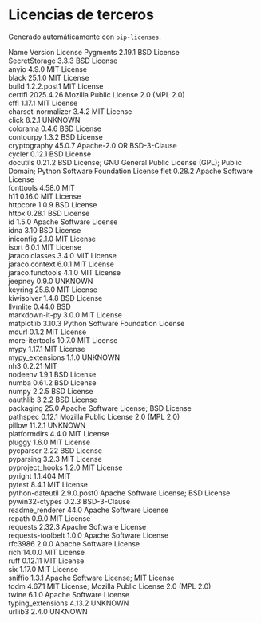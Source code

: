 # Licencias de terceros

Generado automáticamente con `pip-licenses`.

 Name                Version      License
 Pygments            2.19.1       BSD License                                                                                      
 SecretStorage       3.3.3        BSD License                                                                                      
 anyio               4.9.0        MIT License                                                                                      
 black               25.1.0       MIT License                                                                                      
 build               1.2.2.post1  MIT License                                                                                      
 certifi             2025.4.26    Mozilla Public License 2.0 (MPL 2.0)                                                             
 cffi                1.17.1       MIT License                                                                                      
 charset-normalizer  3.4.2        MIT License                                                                                      
 click               8.2.1        UNKNOWN                                                                                          
 colorama            0.4.6        BSD License                                                                                      
 contourpy           1.3.2        BSD License                                                                                      
 cryptography        45.0.7       Apache-2.0 OR BSD-3-Clause                                                                       
 cycler              0.12.1       BSD License                                                                                      
 docutils            0.21.2       BSD License; GNU General Public License (GPL); Public Domain; Python Software Foundation License 
 flet                0.28.2       Apache Software License                                                                          
 fonttools           4.58.0       MIT                                                                                              
 h11                 0.16.0       MIT License                                                                                      
 httpcore            1.0.9        BSD License                                                                                      
 httpx               0.28.1       BSD License                                                                                      
 id                  1.5.0        Apache Software License                                                                          
 idna                3.10         BSD License                                                                                      
 iniconfig           2.1.0        MIT License                                                                                      
 isort               6.0.1        MIT License                                                                                      
 jaraco.classes      3.4.0        MIT License                                                                                      
 jaraco.context      6.0.1        MIT License                                                                                      
 jaraco.functools    4.1.0        MIT License                                                                                      
 jeepney             0.9.0        UNKNOWN                                                                                          
 keyring             25.6.0       MIT License                                                                                      
 kiwisolver          1.4.8        BSD License                                                                                      
 llvmlite            0.44.0       BSD                                                                                              
 markdown-it-py      3.0.0        MIT License                                                                                      
 matplotlib          3.10.3       Python Software Foundation License                                                               
 mdurl               0.1.2        MIT License                                                                                      
 more-itertools      10.7.0       MIT License                                                                                      
 mypy                1.17.1       MIT License                                                                                      
 mypy_extensions     1.1.0        UNKNOWN                                                                                          
 nh3                 0.2.21       MIT                                                                                              
 nodeenv             1.9.1        BSD License                                                                                      
 numba               0.61.2       BSD License                                                                                      
 numpy               2.2.5        BSD License                                                                                      
 oauthlib            3.2.2        BSD License                                                                                      
 packaging           25.0         Apache Software License; BSD License                                                             
 pathspec            0.12.1       Mozilla Public License 2.0 (MPL 2.0)                                                             
 pillow              11.2.1       UNKNOWN                                                                                          
 platformdirs        4.4.0        MIT License                                                                                      
 pluggy              1.6.0        MIT License                                                                                      
 pycparser           2.22         BSD License                                                                                      
 pyparsing           3.2.3        MIT License                                                                                      
 pyproject_hooks     1.2.0        MIT License                                                                                      
 pyright             1.1.404      MIT                                                                                              
 pytest              8.4.1        MIT License                                                                                      
 python-dateutil     2.9.0.post0  Apache Software License; BSD License                                                             
 pywin32-ctypes      0.2.3        BSD-3-Clause                                                                                     
 readme_renderer     44.0         Apache Software License                                                                          
 repath              0.9.0        MIT License                                                                                      
 requests            2.32.3       Apache Software License                                                                          
 requests-toolbelt   1.0.0        Apache Software License                                                                          
 rfc3986             2.0.0        Apache Software License                                                                          
 rich                14.0.0       MIT License                                                                                      
 ruff                0.12.11      MIT License                                                                                      
 six                 1.17.0       MIT License                                                                                      
 sniffio             1.3.1        Apache Software License; MIT License                                                             
 tqdm                4.67.1       MIT License; Mozilla Public License 2.0 (MPL 2.0)                                                
 twine               6.1.0        Apache Software License                                                                          
 typing_extensions   4.13.2       UNKNOWN                                                                                          
 urllib3             2.4.0        UNKNOWN                                                                                          
